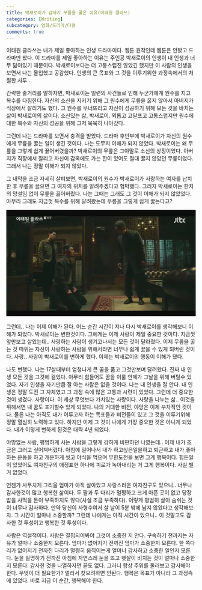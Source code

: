 ```yaml
---
title: 박새로이가 갑자기 무릎을 꿇은 이유(이태원 클라쓰)
categories: [Writing]
subcategory: 영화/드라마/다큐
comments: true
---
```


이태원 클라쓰는 내가 제일 좋아하는 인생 드라마이다. 웹툰 원작인데 웹툰은 안봤고 드라마만 봤다. 이 드라마를 제일 좋아하는 이유는 주인공 박새로이의 인생이 내 인생과 너무 닮아있기 때문이다. 박새로이보다는 더 고통스럽진 않았긴 했지만 이 사람의 인생을 보면서 나는 몰입했고 공감했다. 인생의 큰 목표와 그 것을 이루기위한 과정속에서의 처절한 사투.. 

간략한 줄거리를 말하자면, 박새로이는 일련의 사건들로 인해 누군가에게 원수를 지고 복수를 다짐한다. 자신의 소신을 지키기 위해 그 원수에게 무릎을 꿇지 않아서 아버지가 직장에서 잘리기도 했다. 그 원수를 무너뜨리고 자신이 성공하기 위해 모든 것을 바치는 삶이 박새로이의 삶이다. 소신있는 삶, 박새로이. 외롭고 고달프고 고통스럽지만 원수에 대한 복수와 자신의 성공을 위해 그저 묵묵히 나아갔다.

그런데 나는 드라마를 보면서 충격을 받았다. 드라마 후반부에 박새로이가 자신의 원수에게 무릎을 꿇는 일이 생긴 것이다. 나는 도무지 이해가 되지 않았다. 박새로이는 왜 무릎을 그렇게 쉽게 꿇어버렸을까?
박새로이의 무릎은 그야말로 소신의 상징이었다. 아버지가 직장에서 잘리고 자신이 감옥에도 가는 한이 있어도 절대 꿇지 않았던 무릎이었다. 그래서 나는 정말 이해가 되지 않았다.

그 내막을 조금 자세히 살펴보면, 박새로이의 원수가 박새로이가 사랑하는 여자를 납치한 후 무릎을 꿇으면 그 여자의 위치를 알려주겠다고 협박했다. 그러자 박새로이는 한치의 망설임 없이 무릎을 꿇어버렸다. 나는 그때는 그래도 그 것이 이해가 되지 않았었다. 아무리 그래도 지금껏 복수를 위해 달려왔는데 무릎을 그렇게 쉽게 꿇는다고?

![박새로이](/assets/post_img/saeroiee.jpg)  

그런데.. 나는 이제 이해가 된다. 어느 순간 시간이 지나 다시 박새로이를 생각해보니 이해가 되었다.
박새로이는 변한것이다. 그에게는 이제 사랑이 제일 중요한 것이다. 지금껏 앞만보고 살았는데.. 사랑하는 사람이 생기고나서는 모든 것이 달라졌다. 이제 무릎을 꿇는 것 따위는 자신이 사랑하는 사람을 위해서라면 너무나 쉽게 꿇을 수 있게 되버린 것이다. 사랑.. 사랑이 박새로이를 변하게 했다. 이제는 박새로이의 행동이 이해가 됐다.

나도 변했다. 나는 17살때부터 엄청나게 큰 꿈을 품고 그것만보며 달려왔다. 진짜 내 인생 모든 것을 그것에 걸었다. 아무리 힘들어도 꿈을 이룰 언제가 그날을 위해 버틸수 있었다. 자기 인생을 자기만큼 잘 아는 사람은 없을 것이다. 나는 내 인생을 잘 안다. 내 인생은 정말 도전 그 자체였고 그 과정 속에 많은 고통과 시련이 있었다. 그런데 더 중요한것이 생겼다. 사랑이다. 이 세상 무엇보다 가치있는 사랑이다. 사랑을 나누는 삶.. 이것을 위해서면 내 꿈도 포기할수 있게 되었다.
나의 거대한 비전, 야망은 이제 부차적인 것이다. 물론 나는 아직도 내가 이루고자 하는 목표들과 비전들이 있고 그 것을 이루기위해 정말 열심히 노력하고 있다. 하지만 이제 그 것이 나에게 가장 중요한 것은 아니게 되었다. 내가 이렇게 변하게 된것은 대략 4년 되었다.

야망없는 사람, 평범하게 사는 사람을 그렇게 강하게 비판하던 나였는데..
이제 내가 조금은 그러고 싶어져버렸다. 아침에 일어나서 내가 하고싶은일을하고 퇴근하고 내가 좋아하는 운동을 하고 개운하게 씻고 야식을 먹으며 무한도전을 보면 그게 행복이다. 힘든일이 있었어도 여자친구의 애정표현 하나에 피로가 녹아내리는 거 그게 행복이다. 사실 별거 없었다.

언젠가 사무치게 그리울 엄마가 아직 살아있고 사랑스러운 여자친구도 있으니.. 너무나 감사한것이 많고 행복한 삶이다. 두 팔과 두 다리가 멀쩡하고 크게 아픈 곳이 없고 당장 밥을 사먹을 돈이 부족하지도 않다(사실 조금 부족하다). 이렇게 평범히 살아 숨쉬는 것이 너무나 감사하다. 만약 당신이 사형수여서 살 날이 5분 밖에 남지 않았다고 생각해보자. 그 시간이 얼마나 소중할까? 그런데 나에게는 아직 시간이 있으니.. 이 것말고도 감사한 것 투성이고 행복한 것 투성이다.

사람은 역설적이다. 사람은 결핍되어봐야 그것이 소중한 지 안다. 구속하기 전까지는 자유가 얼마나 소중한지 모른다. 엄마가 없어지기 전까진 엄마가 소중한지 모른다. 한 쪽다리가 없어지기 전까진 다리가 멀쩡히 움직이는게 얼마나 감사하고 소중한 일인지 모른다. 눈을 실명하기 전까진 아침에 자연스레 눈을 뜨고 햇살이 비치는 것이 얼마나 소중한지 모른다. 감사한 것을 나열하자면 끝도 없다. 그러니 항상 주위를 둘러보고 감사해야 한다. 
무엇이 더 필요한가? 멀리서 찾으려하면 안된다. 행복은 목표가 아니라 그 과정속에 있었다. 바로 지금 이 순간, 행복해야 한다.




